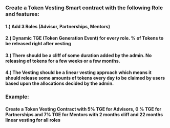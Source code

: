 ### Create a Token Vesting Smart contract with the following Role and features:

#### 1.) Add 3 Roles (Advisor, Partnerships, Mentors)
#### 2.) Dynamic TGE (Token Generation Event) for every role. % of Tokens to be released right after vesting
#### 3.) There should be a cliff of some duration added by the admin. No releasing of tokens for a few weeks or a few months.
#### 4.) The Vesting should be a linear vesting approach which means it should release some amounts of tokens every day to be claimed by users based upon the allocations decided by the admin.

### Example:
#### Create a Token Vesting Contract with 5% TGE for Advisors, 0 % TGE for Partnerships and 7% TGE for Mentors with 2 months cliff and 22 months linear vesting for all roles
